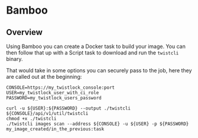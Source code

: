 Bamboo
======

Overview
--------

Using Bamboo you can create a Docker task to build your image.  You can then follow that up with a Script task to download and run the `twistcli` binary.

That would take in some options you can securely pass to the job, here they are called out at the beginning:

```
CONSOLE=https://my_twistlock_console:port
USER=my_twistlock_user_with_ci_role
PASSWORD=my_twistlock_users_password

curl -u ${USER}:${PASSWORD} --output ./twistcli ${CONSOLE}/api/v1/util/twistcli
chmod +x ./twistcli
./twistcli images scan --address ${CONSOLE} -u ${USER} -p ${PASSWORD} my_image_created/in_the_previous:task
```
